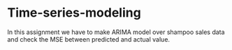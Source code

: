 # Time-series-modeling
In this assignment we have to make ARIMA model over shampoo sales data and check the MSE between predicted and actual value.
